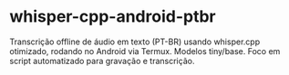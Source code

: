 # whisper-cpp-android-ptbr
Transcrição offline de áudio em texto (PT-BR) usando whisper.cpp otimizado, rodando no Android via Termux. Modelos tiny/base. Foco em script automatizado para gravação e transcrição.
